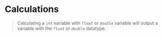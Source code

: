 # Calculations

> Calculating a `int` variable with `float` or `double` variable will output a variable with the `float` or `double` datatype.